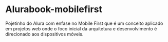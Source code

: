 # Alurabook-mobilefirst


Pojetinho do Alura com enfase no Mobile First que é um conceito aplicado em projetos web onde o foco inicial da arquitetura e desenvolvimento é direcionado aos dispositivos móveis.

